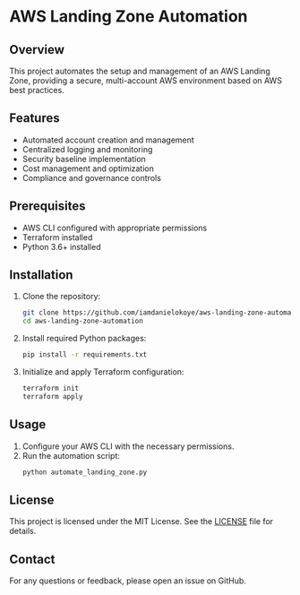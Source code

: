 # AWS Landing Zone Automation

## Overview

This project automates the setup and management of an AWS Landing Zone, providing a secure, multi-account AWS environment based on AWS best practices.

## Features

- Automated account creation and management
- Centralized logging and monitoring
- Security baseline implementation
- Cost management and optimization
- Compliance and governance controls

## Prerequisites

- AWS CLI configured with appropriate permissions
- Terraform installed
- Python 3.6+ installed

## Installation

1. Clone the repository:
    ```sh
    git clone https://github.com/iamdanielokoye/aws-landing-zone-automation.git
    cd aws-landing-zone-automation
    ```

2. Install required Python packages:
    ```sh
    pip install -r requirements.txt
    ```

3. Initialize and apply Terraform configuration:
    ```sh
    terraform init
    terraform apply
    ```

## Usage

1. Configure your AWS CLI with the necessary permissions.
2. Run the automation script:
    ```sh
    python automate_landing_zone.py
    ```

## License

This project is licensed under the MIT License. See the [LICENSE](LICENSE) file for details.

## Contact

For any questions or feedback, please open an issue on GitHub.
